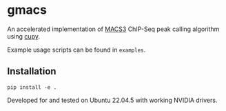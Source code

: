 gmacs
===

An accelerated implementation of [MACS3](https://github.com/macs3-project/MACS)
ChIP-Seq peak calling algorithm using [cupy](https://cupy.dev/).

Example usage scripts can be found in `examples`.

## Installation

`pip install -e .`

Developed for and tested on Ubuntu 22.04.5 with working NVIDIA drivers.
